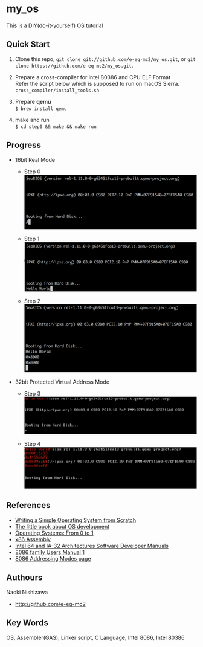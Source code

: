my_os
========
This is a DIY(do-it-yourself) OS tutorial

Quick Start
--------
1. Clone this repo, `git clone git://github.com/e-eq-mc2/my_os.git`, or `git clone https://github.com/e-eq-mc2/my_os.git`.

2. Prepare a cross-compiler for Intel 80386 and CPU ELF Format  
Refer the script below which is supposed to run on macOS Sierra.  
`cross_compiler/install_tools.sh`

3. Prepare **qemu**  
`$ brew install qemu`

4. make and run  
`$ cd step0 && make && make run`

Progress
--------
- 16bit Real Mode
  - Step 0
  ![](img/step0.png?raw=true)
  
  - Step 1
  ![](img/step1.png?raw=true)
  
  - Step 2
  ![](img/step2.png?raw=true)

- 32bit Protected Virtual Address Mode
  - Step 3
  ![](img/step3.png?raw=true)

  - Step 4
  ![](img/step4.png?raw=true)

References
--------
- [Writing a Simple Operating System from Scratch](https://www.cs.bham.ac.uk/~exr/lectures/opsys/10_11/lectures/os-dev.pdf)
- [The little book about OS development](https://littleosbook.github.io/)
- [Operating Systems: From 0 to 1](https://github.com/tuhdo/os01)
- [x86 Assembly](https://en.wikibooks.org/wiki/X86_Assembly)
- [Intel 64 and IA-32 Architectures Software Developer Manuals](https://software.intel.com/en-us/articles/intel-sdm)
- [8086 family Users Manual 1](https://edge.edx.org/c4x/BITSPilani/EEE231/asset/8086_family_Users_Manual_1_.pdf)
- [8086 Addressing Modes page](http://www.ic.unicamp.br/~celio/mc404s2-03/addr_modes/intel_addr.html)

Authours
--------
Naoki Nishizawa
* <http://github.com/e-eq-mc2>

Key Words
--------
OS, Assembler(GAS), Linker script, C Language, Intel 8086, Intel 80386
